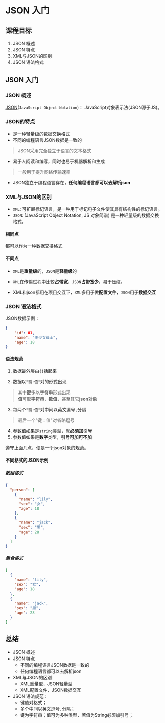 # JSON 入门
## 课程目标
1.  JSON 概述
2.  JSON 特点
3.  XML与JSON的区别
4.  JSON 语法格式

## JSON 入门
### JSON 概述


[JSON](https://www.json.org/json-en.html)(`JavaScript Object Notation`)： JavaScript对象表示法(JSON源于JS)。


### JSON的特点

- 是一种轻量级的数据交换格式
- 不同的编程语言JSON数据是一致的
>JSON采用完全独立于语言的文本格式
- 易于人阅读和编写，同时也易于机器解析和生成
>一般用于提升网络传输速率

- JSON独立于编程语言存在，**任何编程语言都可以去解析json**

### XML与JSON的区别

- `XML`: 可扩展标记语言，是一种用于标记电子文件使其具有结构性的标记语言。 
- `JSON`:  (JavaScript Object Notation, JS 对象简谱) 是一种轻量级的数据交换格式。

#### 相同点
都可以作为一种数据交换格式

#### 不同点
- `XML`是**重量级**的，`JSON`是**轻量级**的
- `XML`在传输过程中比较**占带宽**，`JSON`**占带宽少**，易于压缩。

- XML和json都用在项目交互下，`XML`多用于做**配置文件**，`JSON`用于**数据交互**

### JSON 语法格式


JSON数据示例：

```json
{
	"id": 01,
	"name": "美少女战士",
	"age": 18
}
```

#### 语法规范 

1. 数据最外层由`{}`括起来

2. 数据以`"键:值"`对的形式出现
>其中**键**多以**字符串**形式出现<br/>
>**值**可取**字符串**，**数值**，甚至其它**json对象**
3. 每两个`"键:值"`对中间以英文逗号`,`分隔
>最后一个"键：值"对省略逗号
4. 参数值如果是`string`类型，就**必须加引号**
5. 参数值如果是**数字**类型，**引号可加可不加**

遵守上面几点，便是一个json对象的规范。

#### 不同格式的JSON示例
##### 数组格式

```json
{
  "person": [
    {
      "name": "lily",
      "sex": "女",
      "age": 18
    },
    {
      "name": "jack",
      "sex": "男",
      "age": 28
    }
  ]
}
``` 

##### 集合格式
```json
[
  {
    "name": "lily",
    "sex": "女",
    "age": 18
  },
  {
    "name": "jack",
    "sex": "男",
    "age": 28
  }
]
```
## 总结
- JSON 概述
- JSON 特点
  - 不同的编程语言JSON数据是一致的
  - 任何编程语言都可以去解析json
- XML与JSON的区别
  - XML重量型，JSON轻量型
  - XML配置文件，JSON数据交互
- JSON 语法规范：
  - 键值对格式；
  - 多个中间以英文逗号`,`分隔；
  - 键为字符串；值可为多种类型，若值为String必须加引号；
  


